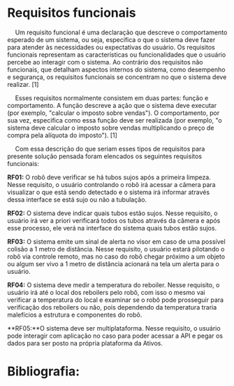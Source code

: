 # Requisitos funcionais 
&emsp; Um requisito funcional é uma declaração que descreve o comportamento esperado de um sistema, ou seja, especifica o que o sistema deve fazer para atender às necessidades ou expectativas do usuário. Os requisitos funcionais representam as características ou funcionalidades que o usuário percebe ao interagir com o sistema. Ao contrário dos requisitos não funcionais, que detalham aspectos internos do sistema, como desempenho e segurança, os requisitos funcionais se concentram no que o sistema deve realizar. [1]

&emsp; Esses requisitos normalmente consistem em duas partes: função e comportamento. A função descreve a ação que o sistema deve executar (por exemplo, "calcular o imposto sobre vendas"). O comportamento, por sua vez, especifica como essa função deve ser realizada (por exemplo, "o sistema deve calcular o imposto sobre vendas multiplicando o preço de compra pela alíquota do imposto"). [1]

&emsp; Com essa descrição do que seriam esses tipos de requisitos para presente solução pensada foram elencados os seguintes requisitos funcionais:

**RF01:**  O robô deve verificar se há tubos sujos após a primeira limpeza. Nesse requisito, o usuário controlando o robô irá acessar a câmera para visualizar o que está sendo detectado e o sistema irá informar através dessa interface se está sujo ou não a tubulação.

**RF02:** O sistema deve indicar quais tubos estão sujos. Nesse requisito, o usuário irá ver a priori verificará todos os tubos através da câmera e após esse processo, ele verá na interface do sistema quais tubos estão sujos.

**RF03:** O sistema emite um sinal de alerta no visor em caso de uma possível colisão a 1 metro de distância. Nesse requisito, o usuário estará pilotando o robô via controle remoto, mas no caso do robô chegar próximo a um objeto ou algum ser vivo a 1 metro de distância acionará na tela um alerta para o usuário.

**RF04:** O sistema deve medir a temperatura do reboiler. Nesse requisito, o usuário irá até o local dos reboilers pelo robô, com isso o mesmo vai verificar a temperatura do local e examinar se o robô pode prosseguir para verificação dos reboilers ou não, pois dependendo da temperatura traria malefícios a estrutura e componentes do robô. 

**RF05:**O sistema deve ser multiplataforma. Nesse requisito, o usuário pode interagir com aplicação no caso para poder acessar a API e pegar os dados para ser posto na própria plataforma da Ativos.



# Bibliografia:
<!-- [1] Jain, Anushtha. 2022. ‘What Are Functional Requirements: Examples, Definition, Complete Guide’, Visure Solutions (Visure Solutions) <https://visuresolutions.com/pt/blog/functional-requirements/> [accessed 20 April 2024] -->

